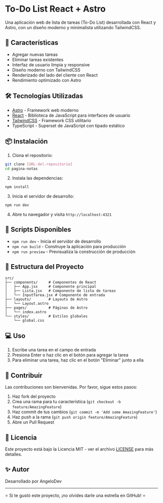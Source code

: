 # To-Do List React + Astro

Una aplicación web de lista de tareas (To-Do List) desarrollada con React y Astro, con un diseño moderno y minimalista utilizando TailwindCSS.

## 🚀 Características

- Agregar nuevas tareas
- Eliminar tareas existentes
- Interfaz de usuario limpia y responsive
- Diseño moderno con TailwindCSS
- Renderizado del lado del cliente con React
- Rendimiento optimizado con Astro

## 🛠️ Tecnologías Utilizadas

- [Astro](https://astro.build/) - Framework web moderno
- [React](https://reactjs.org/) - Biblioteca de JavaScript para interfaces de usuario
- [TailwindCSS](https://tailwindcss.com/) - Framework CSS utilitario
- TypeScript - Superset de JavaScript con tipado estático

## 📦 Instalación

1. Clona el repositorio:
```bash
git clone [URL-del-repositorio]
cd pagina-notas
```

2. Instala las dependencias:
```bash
npm install
```

3. Inicia el servidor de desarrollo:
```bash
npm run dev
```

4. Abre tu navegador y visita `http://localhost:4321`

## 🔧 Scripts Disponibles

- `npm run dev` - Inicia el servidor de desarrollo
- `npm run build` - Construye la aplicación para producción
- `npm run preview` - Previsualiza la construcción de producción

## 📁 Estructura del Proyecto

```
src/
├── components/     # Componentes de React
│   ├── App.jsx     # Componente principal
│   ├── Lista.jsx   # Componente de lista de tareas
│   └── InputTarea.jsx # Componente de entrada
├── layouts/        # Layouts de Astro
│   └── Layout.astro
├── pages/          # Páginas de Astro
│   └── index.astro
└── styles/         # Estilos globales
    └── global.css
```

## 💻 Uso

1. Escribe una tarea en el campo de entrada
2. Presiona Enter o haz clic en el botón para agregar la tarea
3. Para eliminar una tarea, haz clic en el botón "Eliminar" junto a ella

## 🤝 Contribuir

Las contribuciones son bienvenidas. Por favor, sigue estos pasos:

1. Haz fork del proyecto
2. Crea una rama para tu característica (`git checkout -b feature/AmazingFeature`)
3. Haz commit de tus cambios (`git commit -m 'Add some AmazingFeature'`)
4. Haz push a la rama (`git push origin feature/AmazingFeature`)
5. Abre un Pull Request

## 📝 Licencia

Este proyecto está bajo la Licencia MIT - ver el archivo [LICENSE](LICENSE) para más detalles.

## ✨ Autor

Desarrollado por AngeloDev

---

⭐️ Si te gustó este proyecto, ¡no olvides darle una estrella en GitHub! ⭐️